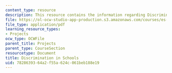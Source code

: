 ```yaml
---
content_type: resource
description: This resource contains the information regarding Discrimination in Schools.
file: https://ol-ocw-studio-app-production.s3.amazonaws.com/courses/es-253-aids-and-poverty-in-africa-spring-2005/7828639364a2f55a624c061beb188e19_MITES_253S05_tawanda_siban.pdf
file_type: application/pdf
learning_resource_types:
- Projects
ocw_type: OCWFile
parent_title: Projects
parent_type: CourseSection
resourcetype: Document
title: Discrimination in Schools
uid: 78286393-64a2-f55a-624c-061beb188e19
---
```

